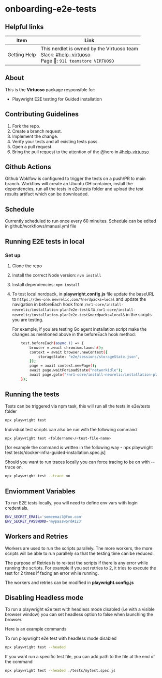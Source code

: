 # onboarding-e2e-tests

## Helpful links
| Item | Link |
| ---- | ---- |
| Getting Help | This nerdlet is owned by the Virtuoso team<br>Slack: [#help-virtuoso](https://app.slack.com/client/T02D34WJD/C01PTDC51K2)<br>Page :rotating_light:: `911 teamstore VIRTUOSO` |

## About

This is the **Virtuoso** package responsible for:

- Playwright E2E testing for Guided installation

## Contributing Guidelines

1. Fork the repo.
2. Create a branch request.
3. Implement the change.
4. Verify your tests and all existing tests pass.
5. Open a pull request.
6. Bring the pull request to the attention of the @hero in
    [#help-virtuoso](https://app.slack.com/client/T02D34WJD/C01PTDC51K2)
    
## Github Actions

Github Woklfow is configured to trigger the tests on a push/PR to main branch. Workflow will create an Ubuntu GH container, install the dependencies, run all the tests in e2e/tests folder and upload the test results artifact which can be downloaded.

## Schedule

Currently scheduled to run once every 60 minuites. Schedule can be edited in github/workflows/manual.yml file 


## Running E2E tests in local


### Set up

1. Clone the repo
2. Install the correct Node version: `nvm install`
3. Install dependencies: `npm install`
4. To test local nerdpack, in **playwright.config.js** file update the baseURL to `https://dev-one.newrelic.com/?nerdpacks=local` and 
    update the navigation in beforeEach hook from `/nr1-core/install-newrelic/installation-plan?e2e-test&` 
    to `/nr1-core/install-newrelic/installation-plan?e2e-test&nerdpacks=local&` in the scripts you are testing.

    For example, if you are testing Go agent installation script make the changes as mentioned above in the beforeEach hook method:

    ```sh
        test.beforeEach(async () => {
            browser = await chromium.launch();
            context = await browser.newContext({
                storageState: "e2e/sessions/storageState.json",
            });
            page = await context.newPage();
            await page.waitForLoadState("networkidle");
            await page.goto("/nr1-core/install-newrelic/installation-plan?e2e-test&");
        });
    ```

## Running the tests

Tests can be triggered via npm task, this will run all the tests in e2e/tests folder

```sh
npx playwright test
```

Individual test scripts can also be run with the following command 

```sh
npx playwright test <foldername>/<test-file-name>
```
[for example the command is written in the following way - npx playwright test tests/docker-infra-guided-installation.spec.js] 

Should you want to run traces locally you can force tracing to be on with --trace on.
```sh
npx playwright test --trace on
```

 
## Enviornment Variables

To run E2E tests locally, you will need to define env vars with login credentials.

```sh
ENV_SECRET_EMAIL='someemail@foo.com'
ENV_SECRET_PASSWORD='mypassword#123'
```

## Workers and Retries

Workers are used to run the scripts parallely. The more workers, the more scripts will be able to run parallely so that the testing time can be reduced.

The purpose of Retries is to re-test the scripts if there is any error while running the scripts. For example if you set retries to 2, it tries to execute the test for 2 times if facing an error while running.

The workers and retries can be modified in **playwright.config.js**

## Disabling Headless mode 

To run a playwright e2e test with headless mode disabled (i.e with a visible browser window) you can set headless option to false when launching the browser.

Here is an example commands 

To run playwright e2e test with headless mode disabled 

```sh
npx playwright test --headed
```
 
If you want run a specific test file, you can add path to the file at the end of the command 

```sh
npx playwright test --headed ./tests/mytest.spec.js
```
